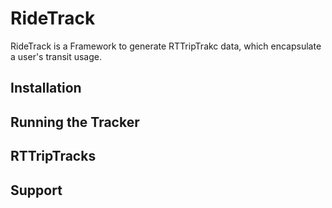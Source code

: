 # RideTrack

RideTrack is a Framework to generate RTTripTrakc data, which encapsulate a user's transit usage.

## Installation

## Running the Tracker

## RTTripTracks

## Support
